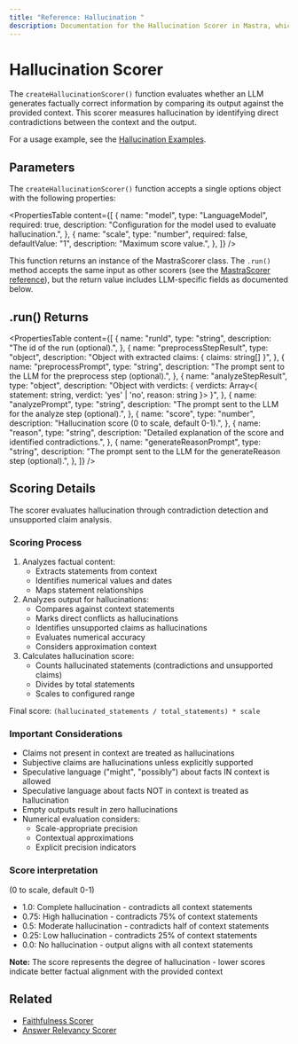 ```yaml
---
title: "Reference: Hallucination "
description: Documentation for the Hallucination Scorer in Mastra, which evaluates the factual correctness of LLM outputs by identifying contradictions with provided context.
---
```


# Hallucination Scorer

The `createHallucinationScorer()` function evaluates whether an LLM generates factually correct information by comparing its output against the provided context. This scorer measures hallucination by identifying direct contradictions between the context and the output.

For a usage example, see the [Hallucination Examples](/examples/scorers/hallucination).

## Parameters

The `createHallucinationScorer()` function accepts a single options object with the following properties:

<PropertiesTable
  content={[
    {
      name: "model",
      type: "LanguageModel",
      required: true,
      description: "Configuration for the model used to evaluate hallucination.",
    },
    {
      name: "scale",
      type: "number",
      required: false,
      defaultValue: "1",
      description: "Maximum score value.",
    },
  ]}
/>

This function returns an instance of the MastraScorer class. The `.run()` method accepts the same input as other scorers (see the [MastraScorer reference](./mastra-scorer)), but the return value includes LLM-specific fields as documented below.

## .run() Returns

<PropertiesTable
  content={[
    {
      name: "runId",
      type: "string",
      description: "The id of the run (optional).",
    },
    {
      name: "preprocessStepResult",
      type: "object",
      description: "Object with extracted claims: { claims: string[] }",
    },
    {
      name: "preprocessPrompt",
      type: "string",
      description: "The prompt sent to the LLM for the preprocess step (optional).",
    },
    {
      name: "analyzeStepResult",
      type: "object",
      description: "Object with verdicts: { verdicts: Array<{ statement: string, verdict: 'yes' | 'no', reason: string }> }",
    },
    {
      name: "analyzePrompt",
      type: "string",
      description: "The prompt sent to the LLM for the analyze step (optional).",
    },
    {
      name: "score",
      type: "number",
      description: "Hallucination score (0 to scale, default 0-1).",
    },
    {
      name: "reason",
      type: "string",
      description: "Detailed explanation of the score and identified contradictions.",
    },
    {
      name: "generateReasonPrompt",
      type: "string",
      description: "The prompt sent to the LLM for the generateReason step (optional).",
    },
  ]}
/>

## Scoring Details

The scorer evaluates hallucination through contradiction detection and unsupported claim analysis.

### Scoring Process

1. Analyzes factual content:
   - Extracts statements from context
   - Identifies numerical values and dates
   - Maps statement relationships
2. Analyzes output for hallucinations:
   - Compares against context statements
   - Marks direct conflicts as hallucinations
   - Identifies unsupported claims as hallucinations
   - Evaluates numerical accuracy
   - Considers approximation context
3. Calculates hallucination score:
   - Counts hallucinated statements (contradictions and unsupported claims)
   - Divides by total statements
   - Scales to configured range

Final score: `(hallucinated_statements / total_statements) * scale`

### Important Considerations

- Claims not present in context are treated as hallucinations
- Subjective claims are hallucinations unless explicitly supported
- Speculative language ("might", "possibly") about facts IN context is allowed
- Speculative language about facts NOT in context is treated as hallucination
- Empty outputs result in zero hallucinations
- Numerical evaluation considers:
  - Scale-appropriate precision
  - Contextual approximations
  - Explicit precision indicators

### Score interpretation

(0 to scale, default 0-1)

- 1.0: Complete hallucination - contradicts all context statements
- 0.75: High hallucination - contradicts 75% of context statements
- 0.5: Moderate hallucination - contradicts half of context statements
- 0.25: Low hallucination - contradicts 25% of context statements
- 0.0: No hallucination - output aligns with all context statements

**Note:** The score represents the degree of hallucination - lower scores indicate better factual alignment with the provided context

## Related

- [Faithfulness Scorer](./faithfulness)
- [Answer Relevancy Scorer](./answer-relevancy)